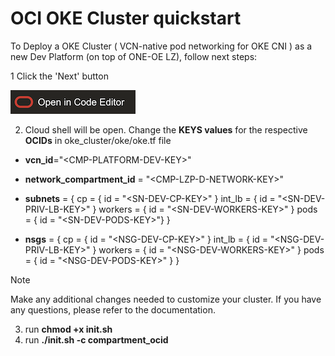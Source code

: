 # OCI OKE Cluster quickstart

To Deploy a OKE Cluster ( VCN-native pod networking for OKE CNI ) as a new Dev Platform (on top of ONE-OE LZ), follow next steps:

1 Click the 'Next' button

[![Open in Code Editor](https://raw.githubusercontent.com/oracle-devrel/oci-code-editor-samples/main/images/open-in-code-editor.png)](https://cloud.oracle.com/?region=home&cs_repo_url=https://github.com/paolajuarezgomez/oke_cluster.git&cs_branch=main&cs_readme_path=INIT.md&cs_open_ce=false)

2. Cloud shell will be open. Change the **KEYS values** for the respective **OCIDs** in oke_cluster/oke/oke.tf file 

  * **vcn_id**="\<CMP-PLATFORM-DEV-KEY>"

  * **network_compartment_id** = "\<CMP-LZP-D-NETWORK-KEY>"

  * **subnets** = {
  cp       = { id = "\<SN-DEV-CP-KEY>" }
  int_lb   = { id = "\<SN-DEV-PRIV-LB-KEY>" }
  workers  = { id = "\<SN-DEV-WORKERS-KEY>" }
  pods     = { id = "\<SN-DEV-PODS-KEY>"}
  }

  * **nsgs** = {
  cp       = { id = "\<NSG-DEV-CP-KEY>" }
  int_lb   = { id = "\<NSG-DEV-PRIV-LB-KEY>" }
  workers  = { id = "\<NSG-DEV-WORKERS-KEY>" }
  pods     = { id = "\<NSG-DEV-PODS-KEY>" }
  }

> [!NOTE]
> Make any additional changes needed to customize your cluster. If you have any questions, please refer to the documentation.

3. run **chmod +x init.sh**
4. run **./init.sh -c compartment_ocid**


